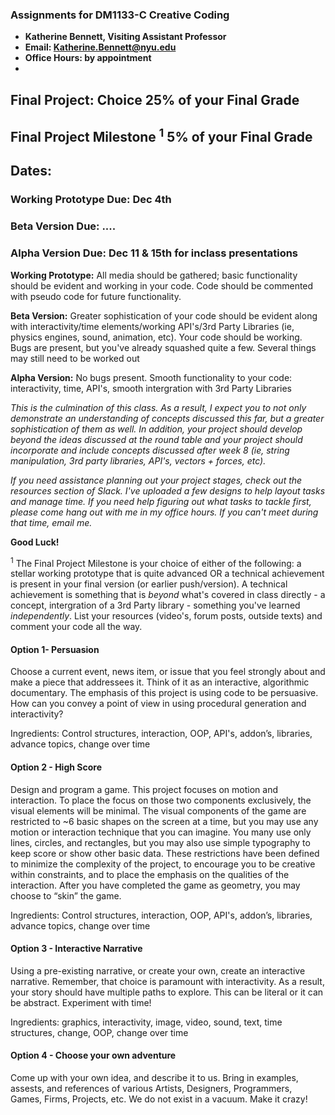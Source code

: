 ### Assignments for DM1133-C Creative Coding

* **Katherine Bennett, Visiting Assistant Professor**
* **Email: Katherine.Bennett@nyu.edu** 
* **Office Hours: by appointment** 
*

## Final Project: Choice   25% of your Final Grade
## Final Project Milestone <sup>1</sup>   5%  of your Final Grade

## Dates: 

### Working Prototype Due: Dec 4th
### Beta Version Due: ....
### Alpha Version Due: Dec 11 & 15th for inclass presentations

**Working Prototype:** All media should be gathered; basic functionality should be evident and working in your code. Code should be commented with pseudo code for future functionality.

**Beta Version:** Greater sophistication of your code should be evident along with interactivity/time elements/working API's/3rd Party Libraries (ie, physics engines, sound, animation, etc). Your code should be working. Bugs are present, but you've already squashed quite a few. Several things may still need to be worked out

**Alpha Version:** No bugs present. Smooth functionality to your code: interactivity, time, API's, smooth intergration with 3rd Party Libraries





_This is the culmination of this class. As a result, I expect you to not only demonstrate an understanding of concepts discussed this far, but a greater sophistication of them as well. In addition, your project should develop beyond the ideas discussed at the round table and your project should incorporate and include concepts discussed after week 8 (ie, string manipulation, 3rd party libraries, API's, vectors + forces, etc)._

_If you need assistance planning out your project stages, check out the resources section of Slack. I've uploaded a few designs to help layout tasks and manage time. If you need help figuring out what tasks to tackle first, please come hang out with me in my office hours. If you can't meet during that time, email me._

**Good Luck!**



<sup>1</sup> The Final Project Milestone is your choice of either of the following: a stellar working prototype that is quite advanced OR a technical achievement is present in your final version (or earlier push/version). A technical achievement is something that is _beyond_ what's covered in class directly - a concept, intergration of a 3rd Party library - something you've learned _independently_. List your resources (video's, forum posts, outside texts) and comment your code all the way.



#### Option 1- Persuasion
Choose a current event, news item, or issue that you feel strongly about and make a piece that addressees it.  Think of it as an interactive, algorithmic documentary.   The emphasis of this project is using code to be persuasive.  How can you convey a point of view in using procedural generation and interactivity?

Ingredients: Control structures, interaction, OOP, API's, addon’s, libraries, advance topics, change over time


#### Option 2 - High Score
Design and program a game. This project focuses on motion and interaction. To place the focus on those two components exclusively, the visual elements will be minimal. The visual components of the game are restricted to ~6 basic shapes on the screen at a time, but you may use any motion or interaction technique that you can imagine. You many use only lines, circles, and rectangles, but you may also use simple typography to keep score or show other basic data. These restrictions have been defined to minimize the complexity of the project, to encourage you to be creative within constraints, and to place the emphasis on the qualities of the interaction. After you have completed the game as geometry, you may choose to “skin” the game.

Ingredients: Control structures, interaction, OOP, API's, addon’s, libraries, advance topics, change over time


#### Option 3 - Interactive Narrative
Using a pre-existing narrative, or create your own, create an interactive narrative. Remember, that choice is paramount with interactivity. As a result, your story should have multiple paths to explore. This can be literal or it can be abstract. Experiment with time!

Ingredients: graphics, interactivity, image, video, sound, text, time structures, change, OOP, change over time


#### Option 4 - Choose your own adventure
Come up with your own idea, and describe it to us. Bring in examples, assests, and references of various Artists, Designers, Programmers, Games, Firms, Projects, etc. We do not exist in a vacuum. Make it crazy!
